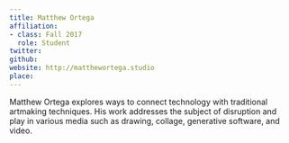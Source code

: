 ```yaml
---
title: Matthew Ortega
affiliation:
- class: Fall 2017
  role: Student
twitter: 
github: 
website: http://matthewortega.studio
place: 
---
```

Matthew Ortega explores ways to connect technology with traditional artmaking techniques. His work addresses the subject of disruption and play in various media such as drawing, collage, generative software, and video.